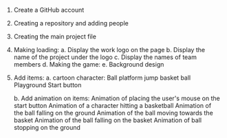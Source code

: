 1. Create a GitHub account
2. Creating a repository and adding people
3. Creating the main project file

4. Making loading:
    a. Display the work logo on the page
    b. Display the name of the project under the logo
    c. Display the names of team members
    d. Making the game:
    e. Background design

5. Add items:
    a. cartoon character:
        Ball
        platform jump
        basket ball
        Playground
        Start button

    b. Add animation on items:
        Animation of placing the user's mouse on the start button
        Animation of a character hitting a basketball
        Animation of the ball falling on the ground
        Animation of the ball moving towards the basket
        Animation of the ball falling on the basket
        Animation of ball stopping on the ground